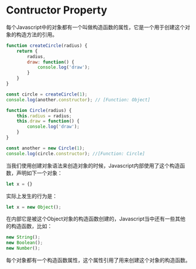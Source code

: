 # Contructor Property

每个Javascript中的对象都有一个叫做构造函数的属性，它是一个用于创建这个对象的构造方法的引用。

```javascript
function createCircle(radius) {
	return {
		radius,
		draw: function() {
			console.log('draw');
		}
	}
}

const circle = createCircle(1);
console.log(another.constructor); // [Function: Object]
```

```javascript
function Circle(radius) {
	this.radius = radius;
	this.draw = function() {
		console.log('draw');
	}
}

const another = new Circle(1);
console.log(circle.constructor); //[Function: Circle]
```

当我们使用创建对象语法来创造对象的时候，Javascript内部使用了这个构造函数，声明如下一个对象：

```javascript
let x = {}
```

实际上发生的行为是：

```javascript
let x = new Object(); 
```

在内部它是被这个Object对象的构造函数创建的，Javascript当中还有一些其他的构造函数，比如：

```javascript
new String();
new Boolean();
new Number();
```

每个对象都有一个构造函数属性，这个属性引用了用来创建这个对象的构造函数。

